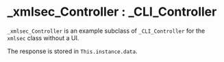 # _xmlsec_Controller : _CLI_Controller

`_xmlsec_Controller` is an example subclass of `_CLI_Controller` for the `xmlsec` class without a UI. 

The response is stored in `This.instance.data`.
